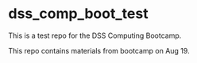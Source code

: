# dss_comp_boot_test
This is a test repo for the DSS Computing Bootcamp.

This repo contains materials from bootcamp on Aug 19.
